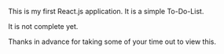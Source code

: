 This is my first React.js application. It is a simple To-Do-List.

It is not complete yet.

Thanks in advance for taking some of your time out to view this.
